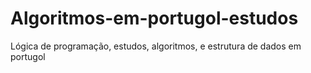 # Algoritmos-em-portugol-estudos
Lógica de programação, estudos, algoritmos, e estrutura de dados em portugol
